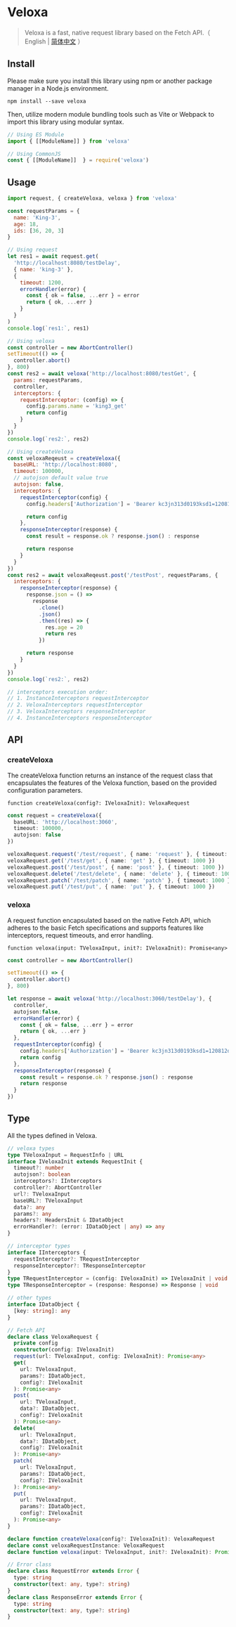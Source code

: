 # Veloxa

> Veloxa is a fast, native request library based on the Fetch API.（ English | [简体中文](README_zh.md) ）

## Install

Please make sure you install this library using npm or another package manager in a Node.js environment.

```shell
npm install --save veloxa
```

Then, utilize modern module bundling tools such as Vite or Webpack to import this library using modular syntax.

```javascript
// Using ES Module
import { [[ModuleName]] } from 'veloxa'

// Using CommonJS
const { [[ModuleName]]  } = require('veloxa')
```

## Usage

```javascript
import request, { createVeloxa, veloxa } from 'veloxa'

const requestParams = {
  name: 'King-3',
  age: 18,
  ids: [36, 20, 3]
}

// Using request
let res1 = await request.get(
  'http://localhost:8080/testDelay',
  { name: 'king-3' },
  {
    timeout: 1200,
    errorHandler(error) {
      const { ok = false, ...err } = error
      return { ok, ...err }
    }
  }
)
console.log(`res1:`, res1)

// Using veloxa
const controller = new AbortController()
setTimeout(() => {
  controller.abort()
}, 800)
const res2 = await veloxa('http://localhost:8080/testGet', {
  params: requestParams,
  controller,
  interceptors: {
    requestInterceptor: (config) => {
      config.params.name = 'king3_get'
      return config
    }
  }
})
console.log(`res2:`, res2)

// Using createVeloxa
const veloxaReqeust = createVeloxa({
  baseURL: 'http://localhost:8080',
  timeout: 100000,
  // autojson default value true
  autojson: false,
  interceptors: {
    requestInterceptor(config) {
      config.headers['Authorization'] = 'Bearer kc3jn313d0193ksd1=120812d'

      return config
    },
    responseInterceptor(response) {
      const result = response.ok ? response.json() : response

      return response
    }
  }
})
const res2 = await veloxaReqeust.post('/testPost', requestParams, {
  interceptors: {
    responseInterceptor(response) {
      response.json = () =>
        response
          .clone()
          .json()
          .then((res) => {
            res.age = 20
            return res
          })

      return response
    }
  }
})
console.log(`res2:`, res2)

// interceptors execution order:
// 1. InstanceInterceptors requestInterceptor
// 2. VeloxaInterceptors requestInterceptor
// 3. VeloxaInterceptors responseInterceptor
// 4. InstanceInterceptors responseInterceptor
```

## API

### createVeloxa

The createVeloxa function returns an instance of the request class that encapsulates the features of the Veloxa function, based on the provided configuration parameters.

`function createVeloxa(config?: IVeloxaInit): VeloxaRequest`

```typescript
const request = createVeloxa({
  baseURL: 'http://localhost:3060',
  timeout: 100000,
  autojson: false
})

veloxaRequest.request('/test/request', { name: 'request' }, { timeout: 1000 })
veloxaRequest.get('/test/get', { name: 'get' }, { timeout: 1000 })
veloxaRequest.post('/test/post', { name: 'post' }, { timeout: 1000 })
veloxaRequest.delete('/test/delete', { name: 'delete' }, { timeout: 1000 })
veloxaRequest.patch('/test/patch', { name: 'patch' }, { timeout: 1000 })
veloxaRequest.put('/test/put', { name: 'put' }, { timeout: 1000 })
```

### veloxa

A request function encapsulated based on the native Fetch API, which adheres to the basic Fetch specifications and supports features like interceptors, request timeouts, and error handling.

`function veloxa(input: TVeloxaInput, init?: IVeloxaInit): Promise<any>`

```typescript
const controller = new AbortController()

setTimeout(() => {
  controller.abort()
}, 800)

let response = await veloxa('http://localhost:3060/testDelay'), {
  controller,
  autojson:false,
  errorHandler(error) {
    const { ok = false, ...err } = error
    return { ok, ...err }
  },
  requestInterceptor(config) {
    config.headers['Authorization'] = 'Bearer kc3jn313d0193ksd1=120812d'
    return config
  },
  responseInterceptor(response) {
    const result = response.ok ? response.json() : response
    return response
  }
})
```

## Type

All the types defined in Veloxa.

```typescript
// veloxa types
type TVeloxaInput = RequestInfo | URL
interface IVeloxaInit extends RequestInit {
  timeout?: number
  autojson?: boolean
  interceptors?: IInterceptors
  controller?: AbortController
  url?: TVeloxaInput
  baseURL?: TVeloxaInput
  data?: any
  params?: any
  headers?: HeadersInit & IDataObject
  errorHandler?: (error: IDataObject | any) => any
}

// interceptor types
interface IInterceptors {
  requestInterceptor?: TRequestInterceptor
  responseInterceptor?: TResponseInterceptor
}
type TRequestInterceptor = (config: IVeloxaInit) => IVeloxaInit | void
type TResponseInterceptor = (response: Response) => Response | void

// other types
interface IDataObject {
  [key: string]: any
}

// Fetch API
declare class VeloxaRequest {
  private config
  constructor(config: IVeloxaInit)
  request(url: TVeloxaInput, config: IVeloxaInit): Promise<any>
  get(
    url: TVeloxaInput,
    params?: IDataObject,
    config?: IVeloxaInit
  ): Promise<any>
  post(
    url: TVeloxaInput,
    data?: IDataObject,
    config?: IVeloxaInit
  ): Promise<any>
  delete(
    url: TVeloxaInput,
    data?: IDataObject,
    config?: IVeloxaInit
  ): Promise<any>
  patch(
    url: TVeloxaInput,
    params?: IDataObject,
    config?: IVeloxaInit
  ): Promise<any>
  put(
    url: TVeloxaInput,
    params?: IDataObject,
    config?: IVeloxaInit
  ): Promise<any>
}

declare function createVeloxa(config?: IVeloxaInit): VeloxaRequest
declare const veloxaRequestInstance: VeloxaRequest
declare function veloxa(input: TVeloxaInput, init?: IVeloxaInit): Promise<any>

// Error class
declare class RequestError extends Error {
  type: string
  constructor(text: any, type?: string)
}
declare class ResponseError extends Error {
  type: string
  constructor(text: any, type?: string)
}
```
